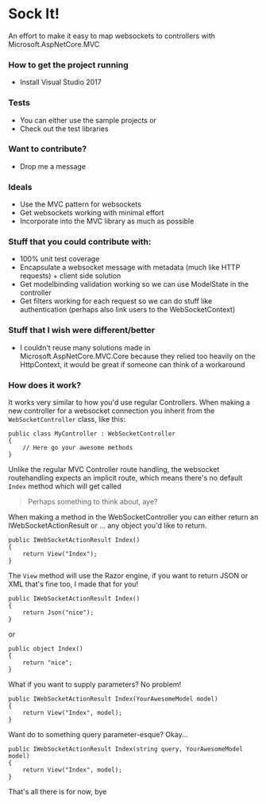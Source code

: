 # Sock It! #

An effort to make it easy to map websockets to controllers with Microsoft.AspNetCore.MVC

### How to get the project running ###

* Install Visual Studio 2017

### Tests ###

* You can either use the sample projects
or
* Check out the test libraries

### Want to contribute? ###

* Drop me a message

### Ideals ###

* Use the MVC pattern for websockets
* Get websockets working with minimal effort
* Incorporate into the MVC library as much as possible

### Stuff that you could contribute with: ###

* 100% unit test coverage
* Encapsulate a websocket message with metadata (much like HTTP requests) + client side solution
* Get modelbinding validation working so we can use ModelState in the controller
* Get filters working for each request so we can do stuff like authentication (perhaps also link users to the WebSocketContext)

### Stuff that I wish were different/better ###

* I couldn't reuse many solutions made in Microsoft.AspNetCore.MVC.Core because they relied too heavily on the HttpContext, it would be great if someone can think of a workaround

### How does it work? ###

It works very similar to how you'd use regular Controllers. When making a new controller for a websocket connection you inherit from the `WebSocketController` class, like this:
```
public class MyController : WebSocketController
{
	// Here go your awesome methods
}
```

Unlike the regular MVC Controller route handling, the websocket routehandling expects an implicit route, which means there's no default `Index` method which will get called
> Perhaps something to think about, aye?

When making a method in the WebSocketController you can either return an IWebSocketActionResult or ... any object you'd like to return.
```
public IWebSocketActionResult Index()
{
    return View("Index");
}
```

The `View` method will use the Razor engine, if you want to return JSON or XML that's fine too, I made that for you!
```
public IWebSocketActionResult Index()
{
    return Json("nice");
}
```

or
```
public object Index()
{
    return "nice";
}
```

What if you want to supply parameters? No problem!
```
public IWebSocketActionResult Index(YourAwesomeModel model)
{
    return View("Index", model);
}
```

Want do to something query parameter-esque? Okay...
```
public IWebSocketActionResult Index(string query, YourAwesomeModel model)
{
    return View("Index", model);
}
```

That's all there is for now, bye
